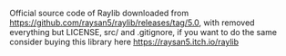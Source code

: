 Official source code of Raylib downloaded from https://github.com/raysan5/raylib/releases/tag/5.0,
with removed everything but LICENSE, src/ and .gitignore, if you want to do the same consider buying this library here https://raysan5.itch.io/raylib